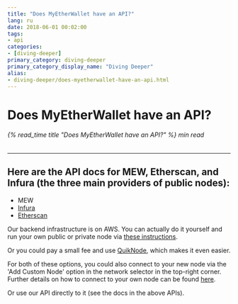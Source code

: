 ```yaml
---
title: "Does MyEtherWallet have an API?"
lang: ru
date: 2018-06-01 00:02:00
tags:
- api
categories:
- [diving-deeper]
primary_category: diving-deeper
primary_category_display_name: "Diving Deeper"
alias:
- diving-deeper/does-myetherwallet-have-an-api.html
---
```


# __Does MyEtherWallet have an API?__
###### {% read_time title "Does MyEtherWallet have an API?" %} min read
***

## __Here are the API docs for MEW, Etherscan, and Infura (the three main providers of public nodes):__

* MEW
* [Infura][infurahowto]
* [Etherscan][etherscanapi]

Our backend infrastructure is on AWS. You can actually do it yourself and run your own public or private node via [these instructions][instructions]. 

Or you could pay a small fee and use [QuikNode][quiknode], which makes it even easier.

For both of these options, you could also connect to your new node via the 'Add Custom Node' option in the network selector in the top-right corner. Further details on how to connect to your own node can be found [here][ownNode].

Or use our API directly to it (see the docs in the above APIs).

[mewapi]: http://www.myetherapi.com/
[infurahowto]: https://infura.io/#how-to
[etherscanapi]: https://etherscan.io/apis
[instructions]: https://github.com/MyEtherWallet/docker-geth-lb
[quiknode]: https://quiknode.io/
[ownNode]: /posts/networks-and-nodes/unable-to-connect-to-custom-node/